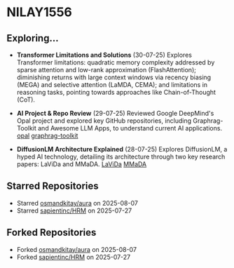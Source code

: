 # NILAY1556

## Exploring...
- **Transformer Limitations and Solutions** (30-07-25)
  Explores Transformer limitations: quadratic memory complexity addressed by sparse attention and low-rank approximation (FlashAttention); diminishing returns with large context windows via recency biasing (MEGA) and selective attention (LaMDA, CEMA); and limitations in reasoning tasks, pointing towards approaches like Chain-of-Thought (CoT).

- **AI Project & Repo Review** (29-07-25)
  Reviewed Google DeepMind's Opal project and explored key GitHub repositories, including Graphrag-Toolkit and Awesome LLM Apps, to understand current AI applications.
  [opal](https://opal.withgoogle.com/)
  [graphrag-toolkit](https://github.com/awslabs/graphrag-toolkit)

- **DiffusionLM Architecture Explained** (28-07-25)
  Explores DiffusionLM, a hyped AI technology, detailing its architecture through two key research papers: LaViDa and MMaDA.
  [LaViDa](https://arxiv.org/abs/2505.16839)
  [MMaDA](https://arxiv.org/abs/2505.15809)

## Starred Repositories
- Starred [osmandkitay/aura](https://github.com/osmandkitay/aura) on 2025-08-07
- Starred [sapientinc/HRM](https://github.com/sapientinc/HRM) on 2025-07-27

## Forked Repositories
- Forked [osmandkitay/aura](https://github.com/NILAY1556/aura) on 2025-08-07
- Forked [sapientinc/HRM](https://github.com/NILAY1556/HRM) on 2025-07-27

